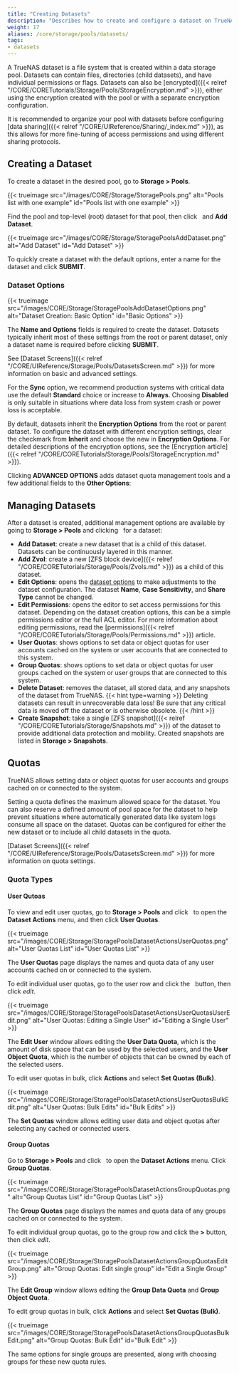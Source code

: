 ```yaml
---
title: "Creating Datasets"
description: "Describes how to create and configure a dataset on TrueNAS CORE."
weight: 17
aliases: /core/storage/pools/datasets/
tags:
- datasets
---
```




A TrueNAS dataset is a file system that is created within a data storage pool.
Datasets can contain files, directories (child datasets), and have individual permissions or flags.
Datasets can also be [encrypted]({{< relref "/CORE/CORETutorials/Storage/Pools/StorageEncryption.md" >}}), either using the encryption created with the pool or with a separate encryption configuration.

It is recommended to organize your pool with datasets before configuring [data sharing]({{< relref "/CORE/UIReference/Sharing/_index.md" >}}), as this allows for more fine-tuning of access permissions and using different sharing protocols.

## Creating a Dataset

To create a dataset in the desired pool, go to **Storage > Pools**.

{{< trueimage src="/images/CORE/Storage/StoragePools.png" alt="Pools list with one example" id="Pools list with one example" >}}

Find the pool and top-level (root) dataset for that pool, then click <i class="fa fa-ellipsis-v" aria-hidden="true" title="Options"></i>&nbsp; and **Add Dataset**.

{{< trueimage src="/images/CORE/Storage/StoragePoolsAddDataset.png" alt="Add Dataset" id="Add Dataset" >}}

To quickly create a dataset with the default options, enter a name for the dataset and click **SUBMIT**.

### Dataset Options

{{< trueimage src="/images/CORE/Storage/StoragePoolsAddDatasetOptions.png" alt="Dataset Creation: Basic Option" id="Basic Options" >}}

The **Name and Options** fields is required to create the dataset.
Datasets typically inherit most of these settings from the root or parent dataset, only a dataset name is required before clicking **SUBMIT**.

See [Dataset Screens]({{< relref "/CORE/UIReference/Storage/Pools/DatasetsScreen.md" >}}) for more information on basic and advanced settings.

For the **Sync** option, we recommend production systems with critical data use the default **Standard** choice or increase to **Always**.
Choosing **Disabled** is only suitable in situations where data loss from system crash or power loss is acceptable.

By default, datasets inherit the **Encryption Options** from the root or parent dataset.
To configure the dataset with different encryption settings, clear the checkmark from **Inherit** and choose the new in **Encryption Options**.
For detailed descriptions of the encryption options, see the [Encryption article]({{< relref "/CORE/CORETutorials/Storage/Pools/StorageEncryption.md" >}}).

Clicking **ADVANCED OPTIONS** adds dataset quota management tools and a few additional fields to the **Other Options**:

## Managing Datasets

After a dataset is created, additional management options are available by going to **Storage > Pools** and clicking <i class="fa fa-ellipsis-v" aria-hidden="true" title="Options"></i>&nbsp; for a dataset:

* **Add Dataset**: create a new dataset that is a child of this dataset.
  Datasets can be continuously layered in this manner.
* **Add Zvol**: create a new [ZFS block device]({{< relref "/CORE/CORETutorials/Storage/Pools/Zvols.md" >}}) as a child of this dataset.
* **Edit Options**: opens the [dataset options](#dataset-options) to make adjustments to the dataset configuration.
  The dataset **Name**, **Case Sensitivity**, and **Share Type** cannot be changed.
* **Edit Permissions**: opens the editor to set access permissions for this dataset.
  Depending on the dataset creation options, this can be a simple permissions editor or the full ACL editor. For more information about editing permissions, read the [permissions]({{< relref "/CORE/CORETutorials/Storage/Pools/Permissions.md" >}}) article.
* **User Quotas**: shows options to set data or object quotas for user accounts cached on the system or user accounts that are connected to this system.
* **Group Quotas**: shows options to set data or object quotas for user groups cached on the system or user groups that are connected to this system. 
* **Delete Dataset**: removes the dataset, all stored data, and any snapshots of the dataset from TrueNAS.
  {{< hint type=warning >}}
  Deleting datasets can result in unrecoverable data loss!
  Be sure that any critical data is moved off the dataset or is otherwise obsolete.
  {{< /hint >}}
* **Create Snapshot**: take a single [ZFS snapshot]({{< relref "/CORE/CORETutorials/Storage/Snapshots.md" >}}) of the dataset to provide additional data protection and mobility.
  Created snapshots are listed in **Storage > Snapshots**.

## Quotas

TrueNAS allows setting data or object quotas for user accounts and groups cached on or connected to the system.

Setting a quota defines the maximum allowed space for the dataset.
You can also reserve a defined amount of pool space for the dataset to help prevent situations where automatically generated data like system logs consume all space on the dataset.
Quotas can be configured for either the new dataset or to include all child datasets in the quota.

[Dataset Screens]({{< relref "/CORE/UIReference/Storage/Pools/DatasetsScreen.md" >}}) for more information on quota settings.

### Quota Types

#### User Qutoas
To view and edit user quotas, go to **Storage > Pools** and click <i class="fa fa-ellipsis-v" aria-hidden="true" title="Options"></i>&nbsp; to open the **Dataset Actions** menu, and then click **User Quotas**.

{{< trueimage src="/images/CORE/Storage/StoragePoolsDatasetActionsUserQuotas.png" alt="User Quotas List" id="User Quotas List" >}}

The **User Quotas** page displays the names and quota data of any user accounts cached on or connected to the system.

To edit individual user quotas, go to the user row and click the <i class="fa fa-ellipsis-v" aria-hidden="true" title="Options"></i>&nbsp; button, then click <i class="material-icons" aria-hidden="true" title="edit">edit</i>.

{{< trueimage src="/images/CORE/Storage/StoragePoolsDatasetActionsUserQuotasUserEdit.png" alt="User Quotas: Editing a Single User" id="Editing a Single User" >}}

The **Edit User** window allows editing the **User Data Quota**, which is the amount of disk space that can be used by the selected users, and the **User Object Quota**, which is the number of objects that can be owned by each of the selected users.

To edit user quotas in bulk, click **Actions** and select **Set Quotas (Bulk)**.

{{< trueimage src="/images/CORE/Storage/StoragePoolsDatasetActionsUserQuotasBulkEdit.png" alt="User Quotas: Bulk Edits" id="Bulk Edits" >}}

The **Set Quotas** window allows editing user data and object quotas after selecting any cached or connected users.

#### Group Quotas

Go to **Storage > Pools** and click <i class="fa fa-ellipsis-v" aria-hidden="true" title="Options"></i>&nbsp; to open the **Dataset Actions** menu.
Click **Group Quotas**.

{{< trueimage src="/images/CORE/Storage/StoragePoolsDatasetActionsGroupQuotas.png" alt="Group Quotas List" id="Group Quotas List" >}}

The **Group Quotas** page displays the names and quota data of any groups cached on or connected to the system.

To edit individual group quotas, go to the group row and click the **>** button, then click <i class="material-icons" aria-hidden="true" title="edit">edit</i>.

{{< trueimage src="/images/CORE/Storage/StoragePoolsDatasetActionsGroupQuotasEditGroup.png" alt="Group Quotas: Edit single group" id="Edit a Single Group" >}}

The **Edit Group** window allows editing the **Group Data Quota** and **Group Object Quota**.

To edit group quotas in bulk, click **Actions** and select **Set Quotas (Bulk)**.

{{< trueimage src="/images/CORE/Storage/StoragePoolsDatasetActionsGroupQuotasBulkEdit.png" alt="Group Quotas: Bulk Edit" id="Bulk Edit" >}}

The same options for single groups are presented, along with choosing groups for these new quota rules.

